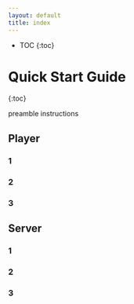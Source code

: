```yaml
---
layout: default
title: index
---
```


* TOC
{:toc}

<a name="dashboard"></a>

# Quick Start Guide
{:toc}

preamble instructions

## Player
### 1

### 2

### 3

## Server

### 1

### 2

### 3
